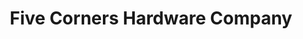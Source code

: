 ---
title: "Five Corners Hardware Company"
url: /seattle/five-corners-hardware-company/
shop: Eisenwaren
---